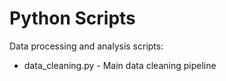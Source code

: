 # Python Scripts

Data processing and analysis scripts:
- data_cleaning.py - Main data cleaning pipeline

